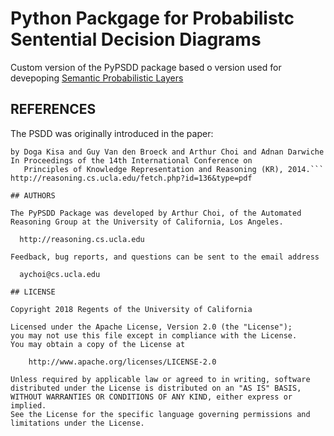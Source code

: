 # Python Packgage for Probabilistc Sentential Decision Diagrams

Custom version of the PyPSDD package based o version used for 
devepoping [Semantic Probabilistic Layers](https://github.com/KareemYousrii/SPL/blob/master/grids/pypsdd/)

## REFERENCES

The PSDD was originally introduced in the paper:

```"Probabilistic Sentential Decision Diagrams"
by Doga Kisa and Guy Van den Broeck and Arthur Choi and Adnan Darwiche
In Proceedings of the 14th International Conference on 
   Principles of Knowledge Representation and Reasoning (KR), 2014.```
http://reasoning.cs.ucla.edu/fetch.php?id=136&type=pdf

## AUTHORS

The PyPSDD Package was developed by Arthur Choi, of the Automated
Reasoning Group at the University of California, Los Angeles.

  http://reasoning.cs.ucla.edu

Feedback, bug reports, and questions can be sent to the email address

  aychoi@cs.ucla.edu

## LICENSE

Copyright 2018 Regents of the University of California

Licensed under the Apache License, Version 2.0 (the "License");
you may not use this file except in compliance with the License.
You may obtain a copy of the License at

    http://www.apache.org/licenses/LICENSE-2.0

Unless required by applicable law or agreed to in writing, software
distributed under the License is distributed on an "AS IS" BASIS,
WITHOUT WARRANTIES OR CONDITIONS OF ANY KIND, either express or implied.
See the License for the specific language governing permissions and
limitations under the License.
